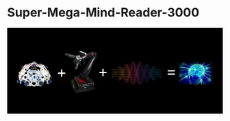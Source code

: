 #           Super-Mega-Mind-Reader-3000
![Alt Text](https://github.com/CJA798/Super-Mega-Mind-Reader-3000/blob/c59707cfa9042cdfbcf5b4d61d81898016cdf39d/img/Cover.png)

